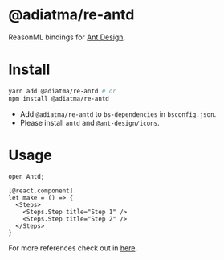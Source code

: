 # @adiatma/re-antd

ReasonML bindings for [Ant Design](https://ant.design).

# Install

```bash
yarn add @adiatma/re-antd # or
npm install @adiatma/re-antd
```

- Add `@adiatma/re-antd` to `bs-dependencies` in `bsconfig.json`.
- Please install `antd` and `@ant-design/icons`.

# Usage

```reason
open Antd;

[@react.component]
let make = () => {
  <Steps>
    <Steps.Step title="Step 1" />
    <Steps.Step title="Step 2" />
  </Steps>
}
```

For more references check out in [here](https://ant.design/components/overview/).
